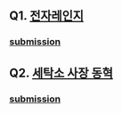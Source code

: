 ## Q1. [전자레인지](https://www.acmicpc.net/problem/10162)
### [submission](https://www.acmicpc.net/source/27872834)
## Q2. [세탁소 사장 동혁](https://www.acmicpc.net/problem/2720)
### [submission](https://www.acmicpc.net/source/27873213)